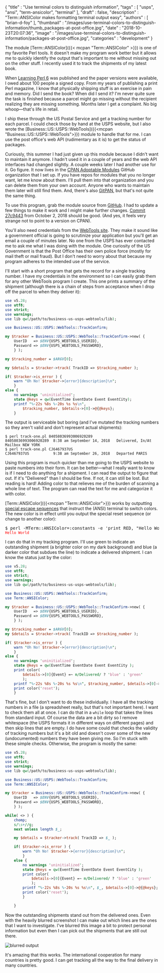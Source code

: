 {
   "title" : "Use terminal colors to distinguish information",
   "tags" : [
      "usps",
      "ansi",
      "term-ansicolor",
      "terminal"
   ],
   "draft" : false,
   "description" : "Term::ANSIColor makes formatting terminal output easy",
   "authors" : [
      "brian-d-foy"
   ],
   "thumbnail" : "/images/use-terminal-colors-to-distinguish-information/thumb_packages-at-post-office.jpg",
   "date" : "2018-10-23T20:07:36",
   "image" : "/images/use-terminal-colors-to-distinguish-information/packages-at-post-office.jpg",
   "categories" : "development"
}

The module [Term::ANSIColor]({{< mcpan "Term::ANSIColor" >}}) is one of my favorite Perl tools. It doesn't make my program work better but it allows me to quickly identify the output that's important to me without missing out on the other stuff. I recently used it to track the shipments of my latest book.

When [Learning Perl 6](https://www.learningperl6.com) was published and the paper versions were available, I owed about 100 people a signed copy. From my years of publishing a print Perl magazine, I know that physically shipping stuff is an exercise in pain and memory. Did I send the book? When did I send it? I'm never quite sure the task is finished because a parcel might go missing without the recipient realizing they are missing something. Months later I get a complaint. No big whoop—that's life in retail.

I ship these through the US Postal Service and get a tracking number for each parcel. I could check those by hand at the USPS website, but I also wrote the [Business::US::USPS::WebTools]({{<mcpan "Business::US::USPS::WebTools">}}) module to handle that for me. I can use the post office's web API (rudimentary as it is) to get the status of packages.

Curiously, this summer I had just given up this module because I didn't want to maintain it anymore. I hadn't used it in a couple of years and the web API interfaces had changed slightly. A couple weeks later I had another use for it. Go figure. It now lives in the [CPAN Adoptable Modules](https://github.com/CPAN-Adoptable-Modules) GitHub organization that I set up. If you have repos for modules that you no longer want, let me know about them. I'll pull them into that organization and you can delete them from your own account. Anyone who wants to maintain them later will still find them. And, there's also [GitPAN](https://github.com/gitpan), but that's not quite the same thing.

To use this program, grab the module source from [GitHub](https://github.com/CPAN-Adoptable-Modules/business-us-usps-webtools). I had to update a few things to make it work and I might make further changes. [Commit 27c9443](https://github.com/CPAN-Adoptable-Modules/business-us-usps-webtools/commit/27c9443cc918d67f19f9a3a594e364a22fc5d16f) from October 2, 2018 should be good. (And yes, it feels very strange not to point to a version on CPAN).

You'll also need credentials from the [WebTools site](https://www.usps.com/business/web-tools-apis/welcome.htm). They make it sound like a government official is going to scrutinize your application but you'll get an email a couple of minutes later. No one from the USPS has ever contacted me to ask me what I was doing with the module. One curiosity of the US Government is that the Post Office has their own police force (mostly for  mail theft or mail fraud). But I don't need to worry about that because my program adheres to the intended use of the service.

I'll start with a short program that gets the record for a single tracking number. I have my credentials in the environment so I can easily grab them for any other WebTools program I create. This one  prints a summary of the shipment (although there is a chain of steps from acceptance when I drop off the parcel to when they deliver it):

```perl
use v5.28;
use utf8;
use strict;
use warnings;
use lib qw(/path/to/business-us-usps-webtools/lib);

use Business::US::USPS::WebTools::TrackConfirm;

my $tracker = Business::US::USPS::WebTools::TrackConfirm->new( {
	UserID   => $ENV{USPS_WEBTOOLS_USERID},
	Password => $ENV{USPS_WEBTOOLS_PASSWORD},
	} );

my $tracking_number = $ARGV[0];

my $details = $tracker->track( TrackID => $tracking_number );

if( $tracker->is_error ) {
	warn "Oh No! $tracker->{error}{description}\n";
	}
else {
	no warnings 'uninitialized';
	state @keys = qw(EventTime EventDate Event EventCity);
	printf "%-22s %8s %-20s %s %s\n",
		$tracking_number, $details->[0]->@{@keys};
	}
```
The output is serviceable but boring (and I've mutated the tracking numbers so they aren't valid and don't represent actual shipments):

	$ perl track-one.pl 84058036993006920289
	84058036993006920289  8:38 am September 14, 2018   Delivered, In/At Mailbox NEW YORK
	$ perl track-one.pl CJ6467937US
	CJ6467937US           9:38 am September 26, 2018   Departed PARIS

Using this program is much quicker than me going to the USPS website to paste numbers into their form. It can be better—what I really want to know is if I need to do anything for a shipment. I can read the output to figure that out. If it's "Delivered" than I should be fine. If not, it can still be lost. But reading is hard! Adding color to that relieves me of the burden of scanning a whole line of text. The program can read the text for me and categorize it with color.

[Term::ANSIColor]({{<mcpan "Term::ANSIColor">}}) works by outputting [special escape sequences](http://wiki.bash-hackers.org/scripting/terminalcodes) that instruct the (ANSI) terminal to switch colors. The new color is in effect until you output the special reset sequence (or change to another color):

<pre>$ perl -MTerm::ANSIColor=:constants -e 'print RED, "Hello World", RESET'
<code style="color:red">Hello World</code></pre>

I can do that in my tracking program. I'll use green to indicate an outstanding shipment (a brighter color on my dark background) and blue (a darker color that subdues the line) to indicate a delivered shipment. I can know the status just by the color:

```perl
use v5.28;
use utf8;
use strict;
use warnings;
use lib qw(/path/to/business-us-usps-webtools/lib);

use Business::US::USPS::WebTools::TrackConfirm;
use Term::ANSIColor;

my $tracker = Business::US::USPS::WebTools::TrackConfirm->new( {
	UserID   => $ENV{USPS_WEBTOOLS_USERID},
	Password => $ENV{USPS_WEBTOOLS_PASSWORD},
	} );

my $tracking_number = $ARGV[0];
my $details = $tracker->track( TrackID => $tracking_number );

if( $tracker->is_error ) {
	warn "Oh No! $tracker->{error}{description}\n";
	}
else {
	no warnings 'uninitialized';
	state @keys = qw(EventTime EventDate Event EventCity );
	print color(
		$details->[0]{Event} =~ m/Delivered/ ? 'blue' : 'green'
		);
	printf "%-22s %8s %-20s %s %s\n", $tracking_number, $details->[0]->@{@keys};
	print color('reset');
	}
```

That's fine, but I don't want to do these individually. I have all the tracking numbers in a file (a spreadsheet really, but that's not important here). I want to check them all at once. I can do that in a `while` loop that takes the lines from standard input. Of course the data are a bit dirty so I remove whitespace (the USPS formats it in different ways on different pages) and then skip lines that are empty. I do have some could that checks the validity of tracking numbers but it's a bit old and doesn't cover some of the new (undocumented) numbers they have been giving me. So I'm stuck with these simple checks. Otherwise, the program is mostly the same:

```perl
use v5.28;
use utf8;
use strict;
use warnings;
use lib qw(/path/to/business-us-usps-webtools/lib);

use Business::US::USPS::WebTools::TrackConfirm;
use Term::ANSIColor;

my $tracker = Business::US::USPS::WebTools::TrackConfirm->new( {
	UserID   => $ENV{USPS_WEBTOOLS_USERID},
	Password => $ENV{USPS_WEBTOOLS_PASSWORD},
	} );

while( <> ) {
	chomp;
	s/\s+//g;
	next unless length $_;

	my $details = $tracker->track( TrackID => $_ );

	if( $tracker->is_error ) {
		warn "Oh No! $tracker->{error}{description}\n";
		}
	else {
		no warnings 'uninitialized';
		state @keys = qw(EventTime EventDate Event EventCity );
		print color(
			$details->[0]{Event} =~ m/Delivered/ ? 'blue' : 'green'
			);
		printf "%-22s %8s %-20s %s %s\n", $_, $details->[0]->@{@keys};
		print color('reset');
		}

	}
```

Now the outstanding shipments stand out from the delivered ones. Even with the heavily blurred screenshot I can make out which lines are the ones that I want to investigate. I've blurred this image a bit to protect personal information but even then I can pick out the shipments that are still out there.

![blurred output](/images/use-terminal-colors-to-distinguish-information/blurred-term-ansicolor.png)

It's amazing that this works. The international cooperation for many countries is pretty good. I can get tracking all the way to the final delivery in many countries.

